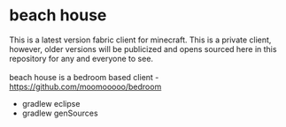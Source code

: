# beach house
This is a latest version fabric client for minecraft. This is a private client, however, older versions will be publicized and opens sourced here in this repository for any and everyone to see.
<br>
<br>
beach house is a bedroom based client - https://github.com/moomooooo/bedroom
- gradlew eclipse
- gradlew genSources
